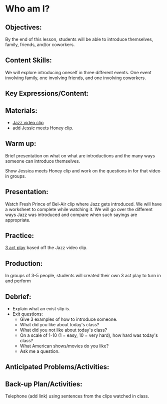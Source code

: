 # Who am I?

## Objectives:
By the end of this lesson, students will be able to introduce themselves, family, friends, and/or coworkers.
## Content Skills:
We will explore introducing oneself in three different events. One event involving family, one involving friends, and one involving coworkers.
## Key Expressions/Content:

## Materials:
- [Jazz video clip](https://github.com/crazcalm/oral-english/blob/master/clips/jazz_introduction.md)
- add Jessic meets Honey clip.

## Warm up:
Brief presentation on what on what are introductions and the many ways someone can introduce themselves.

Show Jessica meets Honey clip and work on the questions in for that video in groups.


## Presentation:
Watch Fresh Prince of Bel-Air clip where Jazz gets introduced. We will have a worksheet to complete while watching it. We will go over the different ways Jazz was introduced and compare when such sayings are appropriate.

## Practice:
[3 act play](https://github.com/crazcalm/oral-english/blob/master/clips/jazz_introduction.md) based off the Jazz video clip.

## Production:
In groups of 3-5 people, students will created their own 3 act play to turn in and perform

## Debrief:
- Explain what an exist slip is.
- Exit questions:
	- Give 3 examples of how to introduce someone.
	- What did you like about today's class?
	- What did you not like about today's class?
	- On a scale of 1-10 (1 = easy, 10 = very hard), how hard was today's class?
	- What American shows/movies do you like?
	- Ask me a question.

## Anticipated Problems/Activities:

## Back-up Plan/Activities:
Telephone (add link) using sentences from the clips watched in class.